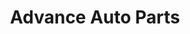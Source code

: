 ---
title: "Advance Auto Parts"
url: /richmond/advance-auto-parts-richmond-highway/
shop: car parts
---